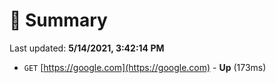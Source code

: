 # 📖 Summary
Last updated: **5/14/2021, 3:42:14 PM**

- `GET` [https://google.com](https://google.com) - **Up** (173ms)
